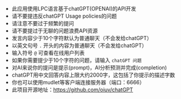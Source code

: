 - 此应用使用LPC语言基于chatGPT(OPENAI)的API开发
- 请不要提违反chatGPT Usage policies的问题
- 请注意不要过于频繁的提问
- 请不要提过于无聊的问题浪费API资源
- 发言内容少于10个字符默认为普通聊天（不会发给chatGPT）
- 以英文句号 `.` 开头的内容为普通聊天（不会发给chatGPT）
- 输入符号 `@` 可查看在线用户列表
- 如果你需要提少于10个字符的问题，请输入 `chatGPT 问题`
- 对AI来说你的提问是提示(prompt)，AI分析预测并完成(completion)
- chatGPT用中文回答内容上限大约2000字，这包括了你提示的描述字数
- 你也可以使用mudlet等客户端连接服务器（端口：6666）
- 此项目开源地址：https://github.com/oiuv/chatGPT
